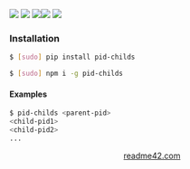 <!--
https://readme42.com
-->



[![](https://img.shields.io/badge/OS-Unix-blue.svg?longCache=True)]()
[![](https://img.shields.io/pypi/v/pid-childs.svg?maxAge=3600)](https://pypi.org/project/pid-childs/)
[![](https://img.shields.io/npm/v/pid-childs.svg?maxAge=3600)](https://www.npmjs.com/package/pid-childs)[![](https://img.shields.io/badge/License-Unlicense-blue.svg?longCache=True)](https://unlicense.org/)
[![](https://github.com/andrewp-as-is/pid-childs/workflows/tests42/badge.svg)](https://github.com/andrewp-as-is/pid-childs/actions)

### Installation
```bash
$ [sudo] pip install pid-childs
```

```bash
$ [sudo] npm i -g pid-childs
```

#### Examples
```bash
$ pid-childs <parent-pid>
<child-pid1>
<child-pid2>
...
```

<p align="center">
    <a href="https://readme42.com/">readme42.com</a>
</p>
